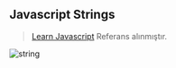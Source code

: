 ## Javascript Strings

> [Learn Javascript](https://learnjavascript.online/) Referans alınmıştır.



![string](C:\Users\hamza\Desktop\string.gif)